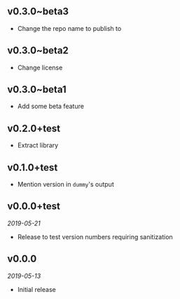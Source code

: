 ## v0.3.0~beta3

- Change the repo name to publish to

## v0.3.0~beta2

- Change license

## v0.3.0~beta1

- Add some beta feature

## v0.2.0+test

- Extract library

## v0.1.0+test

- Mention version in `dummy`'s output

## v0.0.0+test

*2019-05-21*

- Release to test version numbers requiring sanitization

## v0.0.0

*2019-05-13*

- Initial release
